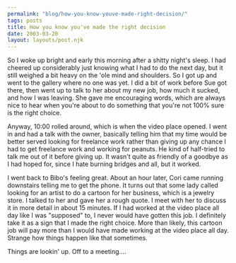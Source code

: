 ```yaml
---
permalink: "blog/how-you-know-youve-made-right-decision/"
tags: posts
title: How you know you've made the right decision
date: 2003-03-20
layout: layouts/post.njk
---
```


So I woke up bright and early this morning after a shitty night's sleep. I had cheered up considerably just knowing what I had to do the next day, but it still weighed a bit heavy on the 'ole mind and shoulders. So I got up and went to the gallery where no one was yet. I did a bit of work before Sue got there, then went up to talk to her about my new job, how much it sucked, and how I was leaving. She gave me encouraging words, which are always nice to hear when you're about to do something that you're not 100% sure is the right choice.

Anyway, 10:00 rolled around, which is when the video place opened. I went in and had a talk with the owner, basically telling him that my time would be better served looking for freelance work rather than giving up any chance I had to get freelance work and working for peanuts. He kind of half-tried to talk me out of it before giving up. It wasn't quite as friendly of a goodbye as I had hoped for, since I hate burning bridges and all, but it worked.

I went back to Bibo's feeling great. About an hour later, Cori came running downstairs telling me to get the phone. It turns out that some lady called looking for an artist to do a cartoon for her business, which is a jewelry store. I talked to her and gave her a rough quote. I meet with her to discuss it in more detail in about 15 minutes. If I had worked at the video place all day like I was "supposed" to, I never would have gotten this job. I definitely take it as a sign that I made the right choice. More than likely, this cartoon job will pay more than I would have made working at the video place all day. Strange how things happen like that sometimes.

Things are lookin' up. Off to a meeting....